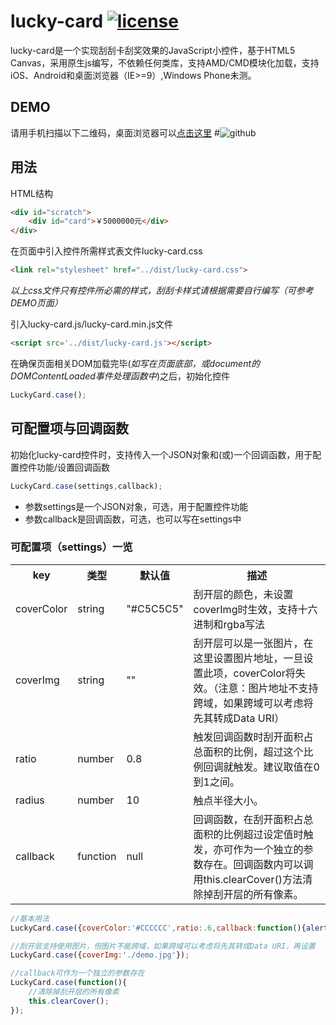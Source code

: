 # lucky-card [![license](https://img.shields.io/badge/license-MIT-blue.svg)](https://github.com/Franslee/lucky-card/blob/master/LICENSE) #

lucky-card是一个实现刮刮卡刮奖效果的JavaScript小控件，基于HTML5 Canvas，采用原生js编写，不依赖任何类库，支持AMD/CMD模块化加载，支持iOS、Android和桌面浏览器（IE>=9）,Windows Phone未测。

## DEMO ##

请用手机扫描以下二维码，桌面浏览器可以[点击这里](http://franslee.github.io/lucky-card/demo.html)
#![github](http://franslee.github.io/lucky-card/qr_code.png "lucky-card DEMO") 

## 用法 ##

HTML结构

```html
<div id="scratch">
    <div id="card">￥5000000元</div>
</div>
```

在页面中引入控件所需样式表文件lucky-card.css

```html
<link rel="stylesheet" href="../dist/lucky-card.css">
```
*以上css文件只有控件所必需的样式，刮刮卡样式请根据需要自行编写（可参考DEMO页面）*


引入lucky-card.js/lucky-card.min.js文件

```html
<script src='../dist/lucky-card.js'></script>
```

在确保页面相关DOM加载完毕(*如写在页面底部，或document的DOMContentLoaded事件处理函数中*)之后，初始化控件

```js
LuckyCard.case();
```

## 可配置项与回调函数 ##

初始化lucky-card控件时，支持传入一个JSON对象和(或)一个回调函数，用于配置控件功能/设置回调函数

```js
LuckyCard.case(settings,callback);
```

* 参数settings是一个JSON对象，可选，用于配置控件功能
* 参数callback是回调函数，可选，也可以写在settings中

### 可配置项（settings）一览 ###
<table>
	<tr>
		<th>key</th>
		<th>类型</th>
		<th>默认值</th>
		<th>描述</th>
	</tr>
	<tr>
		<td>coverColor</td>
		<td>string</td>
		<td>"#C5C5C5"</td>
		<td>刮开层的颜色，未设置coverImg时生效，支持十六进制和rgba写法</td>
	</tr>
	<tr>
		<td>coverImg</td>
		<td>string</td>
		<td>""</td>
		<td>刮开层可以是一张图片，在这里设置图片地址，一旦设置此项，coverColor将失效。（注意：图片地址不支持跨域，如果跨域可以考虑将先其转成Data URI）</td>
	</tr>
	<tr>
		<td>ratio</td>
		<td>number</td>
		<td>0.8</td>
		<td>触发回调函数时刮开面积占总面积的比例，超过这个比例回调就触发。建议取值在0到1之间。</td>
	</tr>
	<tr>
		<td>radius</td>
		<td>number</td>
		<td>10</td>
		<td>触点半径大小。</td>
	</tr>
	<tr>
		<td>callback</td>
		<td>function</td>
		<td>null</td>
		<td>回调函数，在刮开面积占总面积的比例超过设定值时触发，亦可作为一个独立的参数存在。回调函数内可以调用this.clearCover()方法清除掉刮开层的所有像素。</td>
	</tr>
</table>

```js
//基本用法
LuckyCard.case({coverColor:'#CCCCCC',ratio:.6,callback:function(){alert('中奖啦！')}});

//刮开层支持使用图片，但图片不能跨域，如果跨域可以考虑将先其转成Data URI，再设置
LuckyCard.case({coverImg:'./demo.jpg'});

//callback可作为一个独立的参数存在
LuckyCard.case(function(){
	//清除掉刮开层的所有像素
	this.clearCover();
});
```
